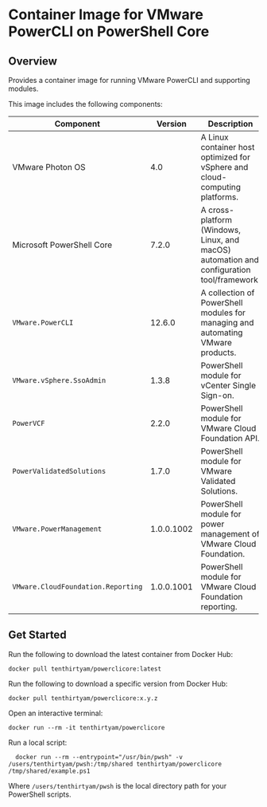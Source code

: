 # Container Image for VMware PowerCLI on PowerShell Core

## Overview

Provides a container image for running VMware PowerCLI and supporting modules.

This image includes the following components:

Component | Version | Description
---------|----------|----------
VMware Photon OS | 4.0 | A Linux container host optimized for vSphere and cloud-computing platforms.
Microsoft PowerShell Core | 7.2.0 | A cross-platform (Windows, Linux, and macOS) automation and configuration tool/framework.
`VMware.PowerCLI` | 12.6.0 | A collection of PowerShell modules for managing and automating VMware products.
`VMware.vSphere.SsoAdmin` | 1.3.8 | PowerShell module for vCenter Single Sign-on.
`PowerVCF`| 2.2.0 | PowerShell module for VMware Cloud Foundation API.
`PowerValidatedSolutions` | 1.7.0 | PowerShell module for VMware Validated Solutions.
`VMware.PowerManagement` | 1.0.0.1002 | PowerShell module for power management of VMware Cloud Foundation.
`VMware.CloudFoundation.Reporting` | 1.0.0.1001 | PowerShell module for VMware Cloud Foundation reporting.

## Get Started

Run the following to download the latest container from Docker Hub:

```hcl
docker pull tenthirtyam/powerclicore:latest
```
Run the following to download a specific version from Docker Hub:

```hcl
docker pull tenthirtyam/powerclicore:x.y.z
```

Open an interactive terminal:

```hcl
docker run --rm -it tenthirtyam/powerclicore
```

Run a local script:
    
```hcl
  docker run --rm --entrypoint="/usr/bin/pwsh" -v /users/tenthirtyam/pwsh:/tmp/shared tenthirtyam/powerclicore /tmp/shared/example.ps1
```

Where `/users/tenthirtyam/pwsh` is the local directory path for your PowerShell scripts.
